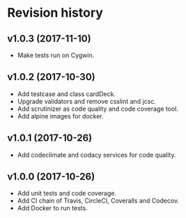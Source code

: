 Revision history
===========================

v1.0.3 (2017-11-10)
---------------------------

* Make tests run on Cygwin.


v1.0.2 (2017-10-30)
---------------------------

* Add testcase and class cardDeck.
* Upgrade validators and remove csslint and jcsc.
* Add scrutinizer as code quality and code coverage tool.
* Add alpine images for docker.


v1.0.1 (2017-10-26)
---------------------------

* Add codeclimate and codacy services for code quality.


v1.0.0 (2017-10-26)
---------------------------

* Add unit tests and code coverage.
* Add CI chain of Travis, CircleCI, Coveralls and Codecov.
* Add Docker to run tests.
